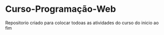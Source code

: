 # Curso-Programação-Web
 Repositorio criado para colocar todoas as atividades do curso do inicio ao fim
